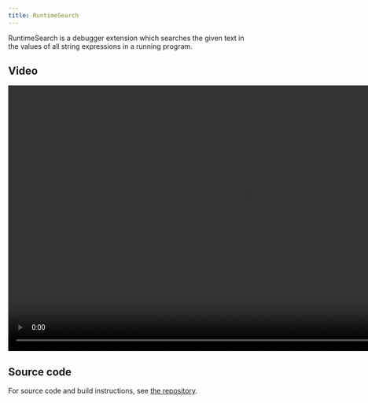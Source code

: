```yaml
---
title: RuntimeSearch
---
```


RuntimeSearch is a debugger extension which searches the given text in the values of all string expressions in a running program.

## Video

<video width="960" height="540" controls>
  <source src="video.mp4" type="video/mp4">
</video>

## Source code

For source code and build instructions, see [the repository](https://github.com/sulir/runtimesearch).